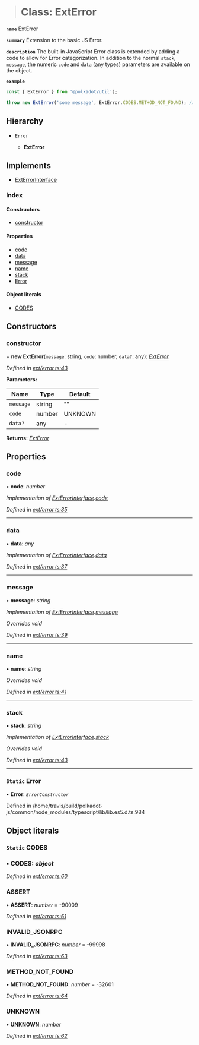 > # Class: ExtError

**`name`** ExtError

**`summary`** Extension to the basic JS Error.

**`description`** 
The built-in JavaScript Error class is extended by adding a code to allow for Error categorization. In addition to the normal `stack`, `message`, the numeric `code` and `data` (any types) parameters are available on the object.

**`example`** 
<BR>

```javascript
const { ExtError } from '@polkadot/util');

throw new ExtError('some message', ExtError.CODES.METHOD_NOT_FOUND); // => error.code = -32601
```

## Hierarchy

* `Error`

  * **ExtError**

## Implements

* [ExtErrorInterface](../interfaces/_types_.exterrorinterface.md)

### Index

#### Constructors

* [constructor](_ext_error_.exterror.md#constructor)

#### Properties

* [code](_ext_error_.exterror.md#code)
* [data](_ext_error_.exterror.md#data)
* [message](_ext_error_.exterror.md#message)
* [name](_ext_error_.exterror.md#name)
* [stack](_ext_error_.exterror.md#stack)
* [Error](_ext_error_.exterror.md#static-error)

#### Object literals

* [CODES](_ext_error_.exterror.md#static-codes)

## Constructors

###  constructor

\+ **new ExtError**(`message`: string, `code`: number, `data?`: any): *[ExtError](_ext_error_.exterror.md)*

*Defined in [ext/error.ts:43](https://github.com/polkadot-js/common/blob/8a245f2/packages/util/src/ext/error.ts#L43)*

**Parameters:**

Name | Type | Default |
------ | ------ | ------ |
`message` | string | "" |
`code` | number |  UNKNOWN |
`data?` | any | - |

**Returns:** *[ExtError](_ext_error_.exterror.md)*

## Properties

###  code

• **code**: *number*

*Implementation of [ExtErrorInterface](../interfaces/_types_.exterrorinterface.md).[code](../interfaces/_types_.exterrorinterface.md#code)*

*Defined in [ext/error.ts:35](https://github.com/polkadot-js/common/blob/8a245f2/packages/util/src/ext/error.ts#L35)*

___

###  data

• **data**: *any*

*Implementation of [ExtErrorInterface](../interfaces/_types_.exterrorinterface.md).[data](../interfaces/_types_.exterrorinterface.md#data)*

*Defined in [ext/error.ts:37](https://github.com/polkadot-js/common/blob/8a245f2/packages/util/src/ext/error.ts#L37)*

___

###  message

• **message**: *string*

*Implementation of [ExtErrorInterface](../interfaces/_types_.exterrorinterface.md).[message](../interfaces/_types_.exterrorinterface.md#message)*

*Overrides void*

*Defined in [ext/error.ts:39](https://github.com/polkadot-js/common/blob/8a245f2/packages/util/src/ext/error.ts#L39)*

___

###  name

• **name**: *string*

*Overrides void*

*Defined in [ext/error.ts:41](https://github.com/polkadot-js/common/blob/8a245f2/packages/util/src/ext/error.ts#L41)*

___

###  stack

• **stack**: *string*

*Implementation of [ExtErrorInterface](../interfaces/_types_.exterrorinterface.md).[stack](../interfaces/_types_.exterrorinterface.md#stack)*

*Overrides void*

*Defined in [ext/error.ts:43](https://github.com/polkadot-js/common/blob/8a245f2/packages/util/src/ext/error.ts#L43)*

___

### `Static` Error

▪ **Error**: *`ErrorConstructor`*

Defined in /home/travis/build/polkadot-js/common/node_modules/typescript/lib/lib.es5.d.ts:984

## Object literals

### `Static` CODES

### ▪ **CODES**: *object*

*Defined in [ext/error.ts:60](https://github.com/polkadot-js/common/blob/8a245f2/packages/util/src/ext/error.ts#L60)*

###  ASSERT

• **ASSERT**: *number* =  -90009

*Defined in [ext/error.ts:61](https://github.com/polkadot-js/common/blob/8a245f2/packages/util/src/ext/error.ts#L61)*

###  INVALID_JSONRPC

• **INVALID_JSONRPC**: *number* =  -99998

*Defined in [ext/error.ts:63](https://github.com/polkadot-js/common/blob/8a245f2/packages/util/src/ext/error.ts#L63)*

###  METHOD_NOT_FOUND

• **METHOD_NOT_FOUND**: *number* =  -32601

*Defined in [ext/error.ts:64](https://github.com/polkadot-js/common/blob/8a245f2/packages/util/src/ext/error.ts#L64)*

###  UNKNOWN

• **UNKNOWN**: *number*

*Defined in [ext/error.ts:62](https://github.com/polkadot-js/common/blob/8a245f2/packages/util/src/ext/error.ts#L62)*